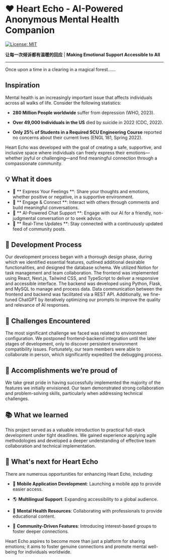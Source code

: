 # ❤️ Heart Echo - AI-Powered Anonymous Mental Health Companion
[![License: MIT](https://img.shields.io/badge/License-MIT-blue.svg)](https://opensource.org/licenses/MIT)

**让每一次倾诉都有温暖的回应** | **Making Emotional Support Accessible to All**

---

Once upon a time in a clearing in a magical forest......

## Inspiration  
Mental health is an increasingly important issue that affects individuals across all walks of life. Consider the following statistics:

- **280 Million People worldwide** suffer from depression (WHO, 2023).

- **Over 49,000 Individuals in the US** died by suicide in 2022 (CDC, 2022).

- **Only 25% of Students in a Required SCU Engineering Course** reported no concerns about their current lives (ENGL 181, Spring 2022).

Heart Echo was developed with the goal of creating a safe, supportive, and inclusive space where individuals can freely express their emotions—whether joyful or challenging—and find meaningful connection through a compassionate community.

## 💡 What it does  
- 📝 ** Express Your Feelings **: Share your thoughts and emotions, whether positive or negative, in a supportive environment.
- 💬 ** Engage & Connect **: Interact with others through comments and build meaningful conversations.
- 🤖 ** AI-Powered Chat Support **: Engage with our AI for a friendly, non-judgmental conversation or to seek advice.
- 🔄 ** Real-Time Updates **: Stay connected with a continuously updated feed of community posts.

## 🔧 Development Process
Our development process began with a thorough design phase, during which we identified essential features, outlined additional desirable functionalities, and designed the database schema. We utilized Notion for task management and team collaboration.
The frontend was implemented using React, Next.js, Tailwind CSS, and TypeScript to deliver a responsive and accessible interface. The backend was developed using Python, Flask, and MySQL to manage and process data. Data communication between the frontend and backend was facilitated via a REST API. Additionally, we fine-tuned ChatGPT by iteratively optimizing our prompts to improve the quality and relevance of AI responses.

## 🚧 Challenges Encountered
The most significant challenge we faced was related to environment configuration. We postponed frontend-backend integration until the later stages of development, only to discover persistent environment compatibility issues. Fortunately, our team members were able to collaborate in person, which significantly expedited the debugging process.

## 🎉 Accomplishments we’re proud of  
We take great pride in having successfully implemented the majority of the features we initially envisioned. Our team demonstrated strong collaboration and problem-solving skills, particularly when addressing technical challenges.

## 📚 What we learned  
This project served as a valuable introduction to practical full-stack development under tight deadlines. We gained experience applying agile methodologies and developed a deeper understanding of effective team collaboration and technical implementation.

## 🚀 What's next for Heart Echo  
There are numerous opportunities for enhancing Heart Echo, including:

- 📱 **Mobile Application Development**: Launching a mobile app to provide easier access.

- 🌎 **Multilingual Support**: Expanding accessibility to a global audience.

- 📖 **Mental Health Resources**: Collaborating with professionals to provide educational content.

- 🤝 **Community-Driven Features**: Introducing interest-based groups to foster deeper connections.

Heart Echo aspires to become more than just a platform for sharing emotions; it aims to foster genuine connections and promote mental well-being for individuals worldwide.
